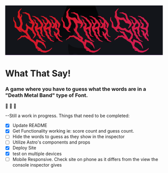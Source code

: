 ![What that say logo](./public/metal-logo.PNG)

# What That Say!

### A game where you have to guess what the words are in a "Death Metal Band" type of Font.

:metal: :metal: :metal:

--Still a work in progress. Things that need to be completed:

- [x] Update README
- [x] Get Functionality working ie: score count and guess count.
- [ ] Hide the words to guess as they show in the inspector
- [ ] Utilize Astro's components and props
- [x] Deploy Site
- [x] test on multiple devices
- [ ] Mobile Responsive. Check site on phone as it differs from the view the console inspector gives
